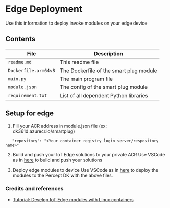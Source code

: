 # Edge Deployment
Use this information to deploy invoke modules on your edge device

## Contents 

| File             | Description                                                   |
|-------------------------|---------------------------------------------------------------|
| `readme.md`             | This readme file                                              |
| `Dockerfile.arm64v8`    | The Dockerfile of the smart plug module                       |
| `main.py`               | The main program file                                         |
| `module.json`           | The config of the smart plug module                           |
| `requirement.txt`       | List of all dependent Python libraries                        |

## Setup for edge

1. Fill your ACR address in module.json file (ex: dk361d.azurecr.io/smartplug)
```
   "repository": "<Your container registry login server/respository name>"
```


2. Build and push your IoT Edge solutions to your private ACR 
Use VSCode as in [here](https://docs.microsoft.com/en-us/azure/iot-edge/tutorial-develop-for-linux?view=iotedge-2020-11#build-and-push-your-solution) to build and push your solutions

3. Deploy edge modules to device
Use VSCode as in [here](https://docs.microsoft.com/en-us/azure/iot-edge/tutorial-develop-for-linux?view=iotedge-2020-11#deploy-modules-to-device) to deploy the modules to the Percept DK with the above files.


### Credits and references
- [Tutorial: Develop IoT Edge modules with Linux containers](https://docs.microsoft.com/en-us/azure/iot-edge/tutorial-develop-for-linux?view=iotedge-2020-11)
